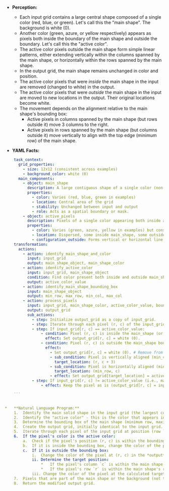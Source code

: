 *   **Perception:**
    *   Each input grid contains a large central shape composed of a single color (red, blue, or green). Let's call this the "main shape". The background is white (0).
    *   Another color (green, azure, or yellow respectively) appears as pixels both inside the boundary of the main shape and outside the boundary. Let's call this the "active color".
    *   The active color pixels outside the main shape form simple linear patterns, either extending vertically within the columns spanned by the main shape, or horizontally within the rows spanned by the main shape.
    *   In the output grid, the main shape remains unchanged in color and position.
    *   The active color pixels that were *inside* the main shape in the input are removed (changed to white) in the output.
    *   The active color pixels that were *outside* the main shape in the input are moved to new locations in the output. Their original locations become white.
    *   The movement depends on the alignment relative to the main shape's bounding box:
        *   Active pixels in columns spanned by the main shape (but rows outside it) move 3 columns to the right.
        *   Active pixels in rows spanned by the main shape (but columns outside it) move vertically to align with the top edge (minimum row) of the main shape.

*   **YAML Facts:**
    
```yaml
    task_context:
      grid_properties:
        - size: 12x12 (consistent across examples)
        - background_color: white (0)
      main_components:
        - object: main_shape
          description: A large contiguous shape of a single color (non-white, non-active).
          properties:
            - color: Varies (red, blue, green in examples)
            - location: Central area of the grid
            - stability: Unchanged between input and output
            - role: Acts as a spatial boundary or mask.
        - object: active_pixels
          description: Pixels of a single color appearing both inside and outside the main_shape.
          properties:
            - color: Varies (green, azure, yellow in examples) but consistent within a pair.
            - location: Dispersed, some inside main_shape, some outside.
            - configuration_outside: Forms vertical or horizontal line segments relative to the main_shape's bounding box.
    transformation:
      actions:
        - action: identify_main_shape_and_color
          input: input_grid
          output: main_shape_object, main_shape_color
        - action: identify_active_color
          input: input_grid, main_shape_object
          condition: Find color present both inside and outside main_shape bounds.
          output: active_color_value
        - action: identify_main_shape_bounding_box
          input: main_shape_object
          output: min_row, max_row, min_col, max_col
        - action: process_pixels
          input: input_grid, main_shape_color, active_color_value, bounding_box
          output: output_grid
          sub_actions:
            - step: Initialize output_grid as a copy of input_grid.
            - step: Iterate through each pixel (r, c) of the input_grid.
            - step: If input_grid[r, c] == active_color_value:
                - condition: Pixel (r, c) is inside the main_shape (or its bounding box).
                  effect: Set output_grid[r, c] = white (0).
                - condition: Pixel (r, c) is outside the main_shape bounding box.
                  effect:
                    - Set output_grid[r, c] = white (0). # Remove from original position
                    - sub_condition: Pixel is vertically aligned (min_col <= c <= max_col).
                      target_location: (r, c + 3)
                    - sub_condition: Pixel is horizontally aligned (min_row <= r <= max_row).
                      target_location: (min_row, c)
                    - effect: Set output_grid[target_location] = active_color_value. # Place at new position
            - step: If input_grid[r, c] != active_color_value (i.e., main_shape color or background):
                - effect: Keep the pixel as is (output_grid[r, c] = input_grid[r, c]). # Already handled by copy

    ```


*   **Natural Language Program:**
    1.  Identify the main solid shape in the input grid (the largest contiguous object of a single color, excluding the background color 0/white). Note its color.
    2.  Identify the "active color" - this is the color that appears in pixels both *inside* the area covered by the main shape and *outside* it.
    3.  Determine the bounding box of the main shape (minimum row, maximum row, minimum column, maximum column).
    4.  Create the output grid, initially identical to the input grid.
    5.  Iterate through each pixel of the input grid at position (row `r`, column `c`).
    6.  If the pixel's color is the active color:
        a.  Check if the pixel's position (r, c) is within the bounding box of the main shape (`min_row <= r <= max_row` AND `min_col <= c <= max_col`).
        b.  If it is inside the bounding box, change the color of the pixel at (r, c) in the *output* grid to white (0).
        c.  If it is outside the bounding box:
            i.  Change the color of the pixel at (r, c) in the *output* grid to white (0) (erase from original position).
            ii. Determine the target position:
                *   If the pixel's column `c` is within the main shape's column range (`min_col <= c <= max_col`), the target position is (`r`, `c + 3`).
                *   If the pixel's row `r` is within the main shape's row range (`min_row <= r <= max_row`), the target position is (`min_row`, `c`).
            iii. Change the color of the pixel at the calculated target position in the *output* grid to the active color.
    7.  Pixels that are part of the main shape or the background (not the active color) remain unchanged from the input grid (this is implicitly handled by initializing the output grid as a copy and only modifying active color pixels).
    8.  Return the modified output grid.